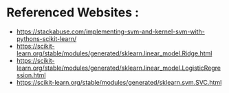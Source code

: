 # Referenced Websites : 
* https://stackabuse.com/implementing-svm-and-kernel-svm-with-pythons-scikit-learn/
* https://scikit-learn.org/stable/modules/generated/sklearn.linear_model.Ridge.html
* https://scikit-learn.org/stable/modules/generated/sklearn.linear_model.LogisticRegression.html
* https://scikit-learn.org/stable/modules/generated/sklearn.svm.SVC.html
